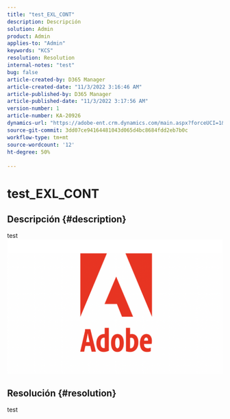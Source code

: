 ```yaml
---
title: "test_EXL_CONT"
description: Descripción
solution: Admin
product: Admin
applies-to: "Admin"
keywords: "KCS"
resolution: Resolution
internal-notes: "test"
bug: false
article-created-by: D365 Manager
article-created-date: "11/3/2022 3:16:46 AM"
article-published-by: D365 Manager
article-published-date: "11/3/2022 3:17:56 AM"
version-number: 1
article-number: KA-20926
dynamics-url: "https://adobe-ent.crm.dynamics.com/main.aspx?forceUCI=1&pagetype=entityrecord&etn=knowledgearticle&id=92d2a9f1-255b-ed11-9561-6045bd0063aa"
source-git-commit: 3dd07ce94164481043d065d4bc8684fdd2eb7b0c
workflow-type: tm+mt
source-wordcount: '12'
ht-degree: 50%

---
```


# test_EXL_CONT

## Descripción {#description}

test![](assets/___319f8b14-265b-ed11-9561-6045bd0063aa___.png)

## Resolución {#resolution}


test
